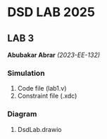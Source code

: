# DSD LAB 2025

## LAB 3
**Abubakar Abrar** *(2023-EE-132)*

### Simulation ###
1. Code file (lab1.v)
2. Constraint file (.xdc)

### Diagram ###
1. DsdLab.drawio
